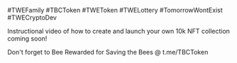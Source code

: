#TWEFamily #TBCToken #TWEToken #TWELottery #TomorrowWontExist #TWECryptoDev

Instructional video of how to create and launch your own 10k NFT collection coming soon! 

Don't forget to Bee Rewarded for Saving the Bees @ t.me/TBCToken
